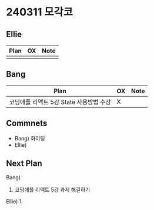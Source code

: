 # 240311 모각코

## Ellie

| Plan 	| OX 	| Note 	|
|------	|----	|------	|
|  |  |      	|


## Bang

| Plan 	| OX 	| Note 	|
|------	|----	|------	|
|  코딩애플 리액트 5강 State 사용방법 수강 |  X  |      |



## Commnets

 - Bang) 화이팅
 - Ellie) 
 
## Next Plan
 Bang)
 1. 코딩애플 리액트 5강 과제 해결하기
 
 Ellie)
 1. 

